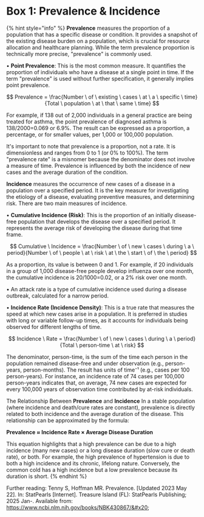 # Box 1: Prevalence & Incidence

{% hint style="info" %}
**Prevalence** measures the proportion of a population that has a specific disease or condition. It provides a snapshot of the existing disease burden on a population, which is crucial for resource allocation and healthcare planning. While the term prevalence proportion is technically more precise, "prevalence" is commonly used.

• **Point Prevalence**: This is the most common measure. It quantifies the proportion of individuals who have a disease at a single point in time. If the term "prevalence" is used without further specification, it generally implies point prevalence.

$$
Prevalence = \frac{Number \ of \ existing \ cases \ at \ a \ specific \ time}{Total \ population \ at \ that \ same \ time}
$$

For example, if 138 out of 2,000 individuals in a general practice are being treated for asthma, the point prevalence of diagnosed asthma is 138/2000=0.069 or 6.9%. The result can be expressed as a proportion, a percentage, or for smaller values, per 1,000 or 100,000 population.

It's important to note that prevalence is a proportion, not a rate. It is dimensionless and ranges from 0 to 1 (or 0% to 100%). The term "prevalence rate" is a misnomer because the denominator does not involve a measure of time. Prevalence is influenced by both the incidence of new cases and the average duration of the condition.



**Incidence** measures the occurrence of new cases of a disease in a population over a specified period. It is the key measure for investigating the etiology of a disease, evaluating preventive measures, and determining risk. There are two main measures of incidence.

• **Cumulative Incidence (Risk)**: This is the proportion of an initially disease-free population that develops the disease over a specified period. It represents the average risk of developing the disease during that time frame.

$$
Cumulative \ Incidence = \frac{Number \ of \ new \ cases \ during \ a \ period}{Number \ of \ people \ at \ risk \ at \ the \ start \ of \ the \ period}
$$

As a proportion, its value is between 0 and 1. For example, if 20 individuals in a group of 1,000 disease-free people develop influenza over one month, the cumulative incidence is 20/1000=0.02, or a 2% risk over one month.

• An attack rate is a type of cumulative incidence used during a disease outbreak, calculated for a narrow period.

• **Incidence Rate (Incidence Density)**: This is a true rate that measures the speed at which new cases arise in a population. It is preferred in studies with long or variable follow-up times, as it accounts for individuals being observed for different lengths of time.

$$
Incidence \ Rate = \frac{Number \ of \ new \ cases \ during \ a \ period}{Total \ person-time \ at \ risk}
$$

The denominator, person-time, is the sum of the time each person in the population remained disease-free and under observation (e.g., person-years, person-months). The result has units of time⁻¹ (e.g., cases per 100 person-years). For instance, an incidence rate of 74 cases per 100,000 person-years indicates that, on average, 74 new cases are expected for every 100,000 years of observation time contributed by at-risk individuals.

The Relationship Between **Prevalence** and **Incidence** In a stable population (where incidence and death/cure rates are constant), prevalence is directly related to both incidence and the average duration of the disease. This relationship can be approximated by the formula:

**Prevalence ≈ Incidence Rate × Average Disease Duration**

This equation highlights that a high prevalence can be due to a high incidence (many new cases) or a long disease duration (slow cure or death rate), or both. For example, the high prevalence of hypertension is due to both a high incidence and its chronic, lifelong nature. Conversely, the common cold has a high incidence but a low prevalence because its duration is short.
{% endhint %}

Further reading: Tenny S, Hoffman MR. Prevalence. \[Updated 2023 May 22]. In: StatPearls \[Internet]. Treasure Island (FL): StatPearls Publishing; 2025 Jan-. Available from: https://www.ncbi.nlm.nih.gov/books/NBK430867/&#x20;

